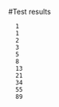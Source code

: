 #Test results

      1
      1
      2
      3
      5
      8
      13
      21
      34
      55
      89
